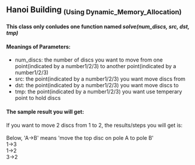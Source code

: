 ## Hanoi Building <sub>(Using Dynamic_Memory_Allocation)</sub>
#### This class only conludes one function named *solve(num_discs, src, dst, tmp)*
#### Meanings of Parameters: 
- num_discs: the number of discs you want to move from one point(indicated by a number1/2/3) to another point(indicated by a number1/2/3)
- src: the point(indicated by a number1/2/3) you want move discs from
- dst: the point(indicated by a number1/2/3) you want move discs to
- tmp: the point(indicated by a number1/2/3) you want use temperary point to hold discs
#### The sample result you will get:
If you want to move 2 discs from 1 to 2, the results/steps you will get is: <br /> <br />
Below, 'A->B' means 'move the top disc on pole A to pole B' <br />
1->3 <br />
1->2 <br />
3->2 <br />
